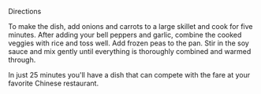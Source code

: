 Directions

To make the dish, add onions and carrots to a large skillet and cook for five minutes. After adding your bell peppers and garlic, combine the cooked veggies with rice and toss well. Add frozen peas to the pan. Stir in the soy sauce and mix gently until everything is thoroughly combined and warmed through.

In just 25 minutes you'll have a dish that can compete with the fare at your favorite Chinese restaurant.
